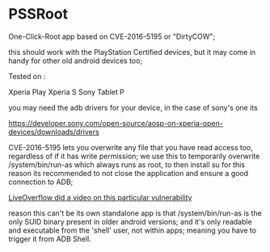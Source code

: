 # PSSRoot

One-Click-Root app based on CVE-2016-5195 or "DirtyCOW";

this should work with the PlayStation Certified devices, 
but it may come in handy for other old android devices too;

Tested on :

Xperia Play
Xperia S
Sony Tablet P

you may need the adb drivers for your device, in the case of sony's one its 

https://developer.sony.com/open-source/aosp-on-xperia-open-devices/downloads/drivers

CVE-2016-5195 lets you overwrite any file that you have read access too, regardless of if it has write permission;
we use this to temporarily overwrite /system/bin/run-as which always runs as root, to then install su
for this reason its recommended to not close the application and ensure a good connection to ADB;

[LiveOverflow did a video on this particular vulnerability](https://youtube.com/watch?v=Lj2YRCXCBv8)

reason this can't be its own standalone app is that /system/bin/run-as is the only SUID binary present in older android versions;
and it's only readable and executable from the 'shell' user, not within apps; meaning you have to trigger it from ADB Shell.


